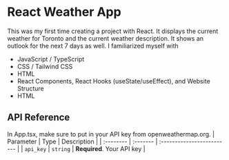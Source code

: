
# React Weather App

This was my first time creating a project with React. It displays the current weather for Toronto and the current weather description. It shows an outlook for the next 7 days as well. I familiarized myself with 

* JavaScript / TypeScript
* CSS / Tailwind CSS
* HTML
* React Components, React Hooks (useState/useEffect), and Website Structure
* HTML

## API Reference


In App.tsx, make sure to put in your API key from openweathermap.org.
| Parameter | Type     | Description                |
| :-------- | :------- | :------------------------- |
| `api_key` | `string` | **Required**. Your API key |

